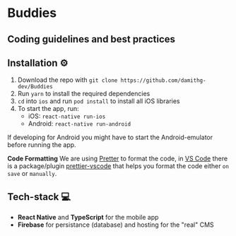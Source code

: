 # Buddies

## Coding guidelines and best practices

## Installation ⚙️

1. Download the repo with `git clone https://github.com/damithg-dev/Buddies`
2. Run `yarn` to install the required dependencies
3. `cd` into `ios` and run `pod install` to install all iOS libraries
4. To start the app, run:
   - iOS: `react-native run-ios`
   - Android: `react-native run-android`

If developing for Android you might have to start the Android-emulator before running the app.

**Code Formatting**
We are using [Pretter](https://prettier.io/) to format the code, in [VS Code](https://code.visualstudio.com/) there is a package/plugin [prettier-vscode](https://marketplace.visualstudio.com/items?itemName=esbenp.prettier-vscode) that helps you format the code either `on save` or `manually`.

## Tech-stack 💻

- **React Native** and **TypeScript** for the mobile app
- **Firebase** for persistance (database) and hosting for the "real" CMS
